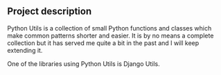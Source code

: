 ## Project description
Python Utils is a collection of small Python functions and classes which make common patterns shorter and easier. It is by no means a complete collection but it has served me quite a bit in the past and I will keep extending it.

One of the libraries using Python Utils is Django Utils.